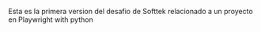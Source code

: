 Esta es la primera version del desafio de Softtek relacionado a un proyecto en Playwright with python
